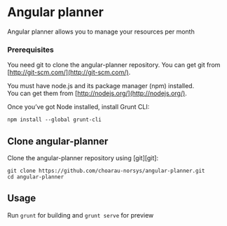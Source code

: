 # Angular planner
Angular planner allows you to manage your resources per month

### Prerequisites

You need git to clone the angular-planner repository. You can get git from
[http://git-scm.com/](http://git-scm.com/).

You must have node.js and its package manager (npm) installed.  
You can get them from [http://nodejs.org/](http://nodejs.org/).

Once you’ve got Node installed, install Grunt CLI:
```
npm install --global grunt-cli
```

## Clone angular-planner
Clone the angular-planner repository using [git][git]:

```
git clone https://github.com/choarau-norsys/angular-planner.git
cd angular-planner
```

## Usage
Run `grunt` for building and `grunt serve` for preview
